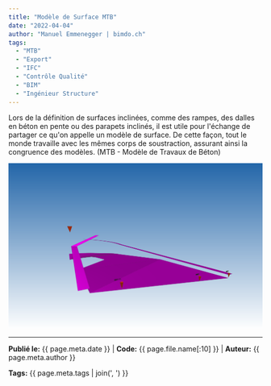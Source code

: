 ```yaml
---
title: "Modèle de Surface MTB"
date: "2022-04-04"
author: "Manuel Emmenegger | bimdo.ch"
tags: 
  - "MTB"
  - "Export" 
  - "IFC"
  - "Contrôle Qualité"
  - "BIM"
  - "Ingénieur Structure"
---
```


Lors de la définition de surfaces inclinées, comme des rampes, des dalles en béton en pente ou des parapets inclinés, il est utile pour l'échange de partager ce qu'on appelle un modèle de surface. De cette façon, tout le monde travaille avec les mêmes corps de soustraction, assurant ainsi la congruence des modèles. (MTB - Modèle de Travaux de Béton)

[![Modèle de Surface](assets/bi100-2000_01_surface-model.png)](assets/bi100-2000_01_surface-model.png)

---
**Publié le:** {{ page.meta.date }} | **Code:** {{ page.file.name[:10] }}  | **Auteur:** {{ page.meta.author }}

**Tags:** {{ page.meta.tags | join(', ') }} 